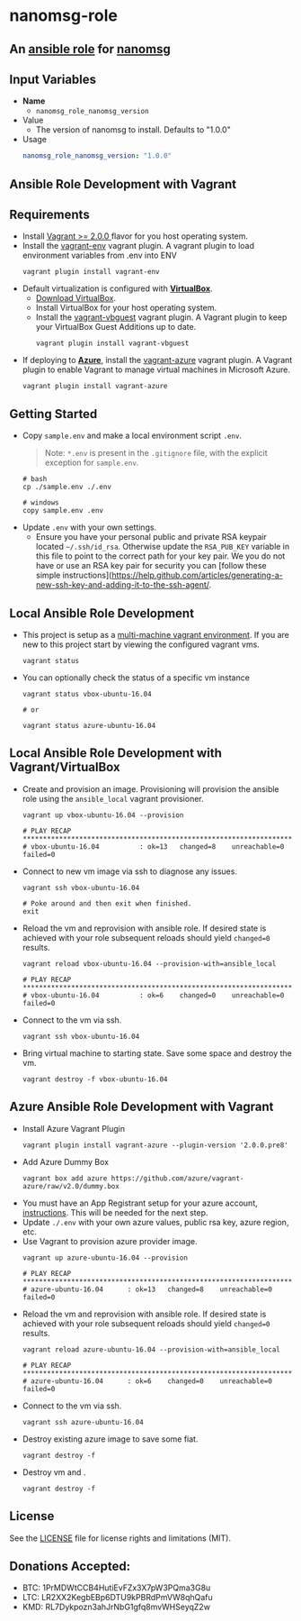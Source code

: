 nanomsg-role
=====

## An [ansible role](https://docs.ansible.com/ansible/playbooks_roles.html#roles) for [nanomsg](https://github.com/nanomsg/nanomsg)

Input Variables
-----

- **Name**
  - `nanomsg_role_nanomsg_version`
- Value
  - The version of nanomsg to install. Defaults to "1.0.0"
- Usage
  ```yaml
  nanomsg_role_nanomsg_version: "1.0.0"
  ```

Ansible Role Development with Vagrant
---

Requirements
-----
- Install [Vagrant >= 2.0.0 ](https://www.vagrantup.com/downloads.html) flavor for you host operating system.
- Install the [vagrant-env](https://github.com/gosuri/vagrant-env) vagrant plugin. A vagrant plugin to load environment variables from .env into ENV
  ```shell
  vagrant plugin install vagrant-env
  ```
- Default virtualization is configured with [**VirtualBox**](https://www.virtualbox.org).
  - [Download VirtualBox](https://www.virtualbox.org/wiki/Downloads).
  - Install VirtualBox for your host operating system.
  - Install the [vagrant-vbguest](https://github.com/dotless-de/vagrant-vbguest) vagrant plugin. A Vagrant plugin to keep your VirtualBox Guest Additions up to date.
    ```shell
    vagrant plugin install vagrant-vbguest
    ```
- If deploying to [**Azure**](https://portal.azure.com/), install the [vagrant-azure](https://github.com/Azure/vagrant-azure) vagrant plugin. A Vagrant plugin to enable Vagrant to manage virtual machines in Microsoft Azure.
  ```shell
  vagrant plugin install vagrant-azure
  ```

Getting Started
----
- Copy `sample.env` and make a local environment script `.env`.
  > Note: `*.env` is present in the `.gitignore` file, with the explicit exception for `sample.env`.
  ```shell
  # bash
  cp ./sample.env ./.env

  # windows
  copy sample.env .env
  ```
- Update `.env` with your own settings.
  - Ensure you have your personal public and private RSA keypair located `~/.ssh/id_rsa`. Otherwise update the `RSA_PUB_KEY` variable in this file to point to the correct path for your key pair. We you do not have or use an RSA key pair for security you can [follow these simple instructions](https://help.github.com/articles/generating-a-new-ssh-key-and-adding-it-to-the-ssh-agent/.

Local Ansible Role Development 
-----
- This project is setup as a [multi-machine vagrant environment](https://www.vagrantup.com/docs/multi-machine/). If you are new to this project start by viewing the configured vagrant vms.
  ```shell
  vagrant status
  ```
- You can optionally check the status of a specific vm instance
  ```shell
  vagrant status vbox-ubuntu-16.04

  # or 

  vagrant status azure-ubuntu-16.04
  ```

Local Ansible Role Development with Vagrant/VirtualBox
-----
- Create and provision an image. Provisioning will provision the ansible role using the `ansible_local` vagrant provisioner.
  ```shell
  vagrant up vbox-ubuntu-16.04 --provision

  # PLAY RECAP *********************************************************************
  # vbox-ubuntu-16.04          : ok=13   changed=8    unreachable=0    failed=0
  ```
- Connect to new vm image via ssh to diagnose any issues.
  ```shell
  vagrant ssh vbox-ubuntu-16.04

  # Poke around and then exit when finished.
  exit
  ```
- Reload the vm and reprovision with ansible role. If desired state is achieved with your role subsequent reloads should yield `changed=0` results.
  ```shell
  vagrant reload vbox-ubuntu-16.04 --provision-with=ansible_local

  # PLAY RECAP *********************************************************************
  # vbox-ubuntu-16.04          : ok=6    changed=0    unreachable=0    failed=0
  ```
- Connect to the vm via ssh.
  ```shell
  vagrant ssh vbox-ubuntu-16.04
  ```
- Bring virtual machine to starting state. Save some space and destroy the vm.
  ```shell
  vagrant destroy -f vbox-ubuntu-16.04
  ```

Azure Ansible Role Development with Vagrant
-----
- Install Azure Vagrant Plugin
  ```shell
  vagrant plugin install vagrant-azure --plugin-version '2.0.0.pre8'
  ```
- Add Azure Dummy Box
  ```shell
  vagrant box add azure https://github.com/azure/vagrant-azure/raw/v2.0/dummy.box
  ```
- You must have an App Registrant setup for your azure account, [instructions](https://docs.microsoft.com/en-us/azure/azure-resource-manager/resource-group-create-service-principal-portal). This will be needed for the next step.
- Update `./.env` with your own azure values, public rsa key, azure region, etc. 
- Use Vagrant to provision azure provider image.
  ```shell
  vagrant up azure-ubuntu-16.04 --provision

  # PLAY RECAP *********************************************************************
  # azure-ubuntu-16.04      : ok=13   changed=8    unreachable=0    failed=0
  ```
- Reload the vm and reprovision with ansible role. If desired state is achieved with your role subsequent reloads should yield `changed=0` results.
  ```shell
  vagrant reload azure-ubuntu-16.04 --provision-with=ansible_local

  # PLAY RECAP *********************************************************************
  # azure-ubuntu-16.04      : ok=6    changed=0    unreachable=0    failed=0
  ```
- Connect to the vm via ssh.
  ```shell
  vagrant ssh azure-ubuntu-16.04
  ```
- Destroy existing azure image to save some fiat.
  ```shell
  vagrant destroy -f
  ```
- Destroy vm and .
  ```shell
  vagrant destroy -f
  ```

License
-----
See the [LICENSE](LICENSE.md) file for license rights and limitations (MIT).


Donations Accepted:
-----
- BTC: 1PrMDWtCCB4HutiEvFZx3X7pW3PQma3G8u
- LTC: LR2XX2KegbEBp6DTU9kPBRdPmVW8qhQafu
- KMD: RL7Dykpozn3ahJrNbG1gfq8mvWHSeyqZ2w
